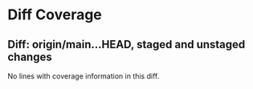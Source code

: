 # Diff Coverage
## Diff: origin/main...HEAD, staged and unstaged changes

No lines with coverage information in this diff.
